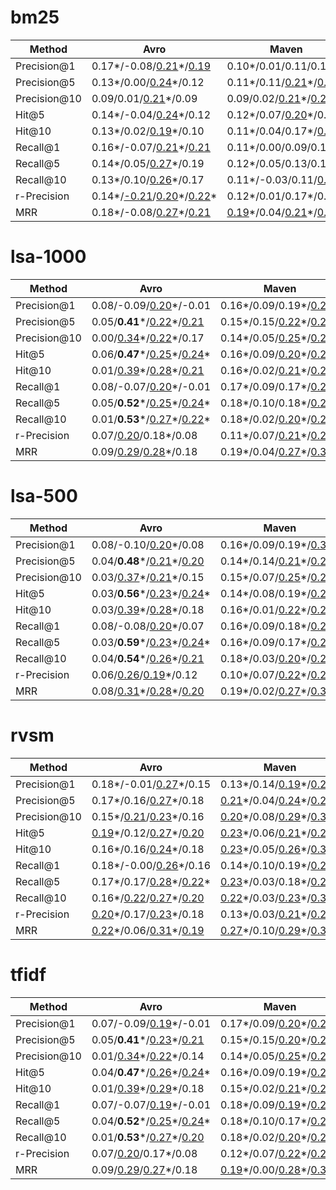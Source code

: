 # bm25

| Method       | Avro                                                                 | Maven                                                               | Tika                                                | Thrift                                         | TomEE                          | Spring Data MongoDB                                         | Spring Roo                       |
|--------------|----------------------------------------------------------------------|---------------------------------------------------------------------|-----------------------------------------------------|------------------------------------------------|--------------------------------|-------------------------------------------------------------|----------------------------------|
| Precision@1  | 0.17&ast;/-0.08/<ins>0.21</ins>&ast;/<ins>0.19</ins>                 | 0.10&ast;/0.01/0.11/0.16&ast;                                       | 0.13&ast;/-0.04/0.12/0.12&ast;                      | 0.14&ast;/0.02/0.07/<ins>0.21</ins>            | 0.05/0.11/0.00/<ins>0.20</ins> | 0.00/-0.08/0.19&ast;/-0.07                                  | -0.01/-0.06/-0.16/-0.11          |
| Precision@5  | 0.13&ast;/0.00/<ins>0.24</ins>&ast;/0.12                             | 0.11&ast;/0.11/<ins>0.21</ins>&ast;/<ins>0.19</ins>&ast;            | 0.08/0.04/0.06/0.16&ast;                            | 0.13&ast;/0.09/0.13&ast;/-0.01                 | 0.01/0.05/0.04/-0.10           | 0.01/<ins>-0.20</ins>/0.14/-0.18                            | -0.08&ast;/-0.05/-0.09/-0.09     |
| Precision@10 | 0.09/0.01/<ins>0.21</ins>&ast;/0.09                                  | 0.09/0.02/<ins>0.21</ins>&ast;/<ins>0.23</ins>&ast;                 | 0.06/0.12/0.03/0.15&ast;                            | 0.11&ast;/0.17/0.09&ast;/-0.07                 | 0.03/0.08/0.05/-0.03           | 0.00/-0.13/0.12/-0.09                                       | -0.10&ast;/-0.09/0.02/-0.12      |
| Hit@5        | 0.14&ast;/-0.04/<ins>0.24</ins>&ast;/0.12                            | 0.12&ast;/0.07/<ins>0.20</ins>&ast;/0.18&ast;                       | 0.12&ast;/0.11/0.10/0.17&ast;                       | 0.13&ast;/0.06/0.11&ast;/0.08                  | 0.02/0.05/0.05/-0.10           | 0.03/<ins>-0.22</ins>/<ins>0.29</ins>&ast;/-0.12            | -0.04/-0.02/0.01/-0.04           |
| Hit@10       | 0.13&ast;/0.02/<ins>0.19</ins>&ast;/0.10                             | 0.11&ast;/0.04/0.17&ast;/<ins>0.24</ins>&ast;                       | 0.13&ast;/<ins>0.21</ins>/0.12/<ins>0.23</ins>&ast; | 0.11&ast;/0.16/0.11&ast;/0.14                  | 0.05/0.10/0.07/-0.04           | 0.00/-0.05/<ins>0.28</ins>&ast;/-0.10                       | -0.05/-0.04/0.12/-0.06           |
| Recall@1     | 0.16&ast;/-0.07/<ins>0.21</ins>&ast;/<ins>0.21</ins>                 | 0.11&ast;/0.00/0.09/0.16&ast;                                       | 0.16&ast;/-0.07/0.15&ast;/0.13&ast;                 | 0.14&ast;/-0.02/0.06/<ins>0.29</ins>&ast;      | 0.04/0.11/0.01/<ins>0.20</ins> | 0.01/-0.04/<ins>0.22</ins>&ast;/-0.06                       | 0.01/-0.05/-0.16/-0.09           |
| Recall@5     | 0.14&ast;/0.05/<ins>0.27</ins>&ast;/0.19                             | 0.12&ast;/0.05/0.13/0.17&ast;                                       | 0.12&ast;/-0.00/0.19&ast;/<ins>0.23</ins>&ast;      | 0.10&ast;/-0.02/0.11&ast;/<ins>0.23</ins>&ast; | 0.01/0.04/0.07/-0.15           | 0.04/<ins>-0.26</ins>/<ins>0.33</ins>&ast;/<ins>-0.22</ins> | -0.00/-0.03/0.04/0.02            |
| Recall@10    | 0.13&ast;/0.10/<ins>0.26</ins>&ast;/0.17                             | 0.11&ast;/-0.03/0.11/<ins>0.24</ins>&ast;                           | 0.12&ast;/0.05/0.18&ast;/<ins>0.26</ins>&ast;       | 0.09&ast;/-0.02/0.10&ast;/<ins>0.31</ins>&ast; | 0.02/0.05/0.09/-0.06           | 0.03/-0.04/<ins>0.33</ins>&ast;/-0.14                       | -0.01/-0.05/<ins>0.22</ins>/0.04 |
| r-Precision  | 0.14&ast;/<ins>-0.21</ins>/<ins>0.20</ins>&ast;/<ins>0.22</ins>&ast; | 0.12&ast;/0.01/0.17&ast;/0.17&ast;                                  | 0.13&ast;/-0.05/0.15&ast;/0.15&ast;                 | 0.15&ast;/-0.03/0.06/0.18                      | 0.01/0.13/0.05/0.09            | -0.00/-0.07/0.15/-0.04                                      | -0.03/-0.07/-0.11/-0.14          |
| MRR          | 0.18&ast;/-0.08/<ins>0.27</ins>&ast;/<ins>0.21</ins>                 | <ins>0.19</ins>&ast;/0.04/<ins>0.21</ins>&ast;/<ins>0.30</ins>&ast; | 0.14&ast;/0.10/0.15&ast;/<ins>0.22</ins>&ast;       | 0.15&ast;/0.06/0.12&ast;/0.18                  | 0.04/0.15/0.04/0.19            | 0.01/-0.02/<ins>0.28</ins>&ast;/-0.01                       | -0.03/-0.04/-0.08/-0.05          |


# lsa-1000

| Method       | Avro                                                           | Maven                                                    | Tika                                                                | Thrift                                                    | TomEE                           | Spring Data MongoDB                  | Spring Roo              |
|--------------|----------------------------------------------------------------|----------------------------------------------------------|---------------------------------------------------------------------|-----------------------------------------------------------|---------------------------------|--------------------------------------|-------------------------|
| Precision@1  | 0.08/-0.09/<ins>0.20</ins>&ast;/-0.01                          | 0.16&ast;/0.09/0.19&ast;/<ins>0.26</ins>&ast;            | 0.10/<ins>0.30</ins>/0.11/0.18&ast;                                 | 0.06/-0.18/0.07/0.17                                      | 0.08/0.03/0.14/0.17             | 0.02/-0.15/0.04/0.10                 | -0.00/-0.04/-0.09/0.03  |
| Precision@5  | 0.05/**0.41**&ast;/<ins>0.22</ins>&ast;/<ins>0.21</ins>        | 0.15&ast;/0.15/<ins>0.22</ins>&ast;/<ins>0.28</ins>&ast; | 0.10/<ins>0.34</ins>&ast;/0.17&ast;/0.18&ast;                       | 0.11&ast;/<ins>-0.21</ins>/0.15&ast;/0.10                 | 0.09/0.02/0.15/0.04             | 0.07/0.16/-0.00/-0.09                | -0.03/-0.09/-0.14/-0.09 |
| Precision@10 | 0.00/<ins>0.34</ins>&ast;/<ins>0.22</ins>&ast;/0.17            | 0.14&ast;/0.05/<ins>0.25</ins>&ast;/<ins>0.29</ins>&ast; | 0.06/<ins>0.21</ins>/0.10/0.17&ast;                                 | 0.09&ast;/-0.16/0.18&ast;/0.06                            | 0.09/-0.03/0.14/-0.05           | 0.04/-0.04/0.02/0.04                 | -0.03/-0.07/-0.08/-0.05 |
| Hit@5        | 0.06/**0.47**&ast;/<ins>0.25</ins>&ast;/<ins>0.24</ins>&ast;   | 0.16&ast;/0.09/<ins>0.20</ins>&ast;/<ins>0.26</ins>&ast; | 0.11&ast;/<ins>0.24</ins>/<ins>0.24</ins>&ast;/<ins>0.24</ins>&ast; | 0.10&ast;/<ins>-0.22</ins>/0.15&ast;/0.16                 | 0.11&ast;/0.01/0.15/0.01        | 0.09/0.16/0.06/0.05                  | -0.02/-0.08/-0.19/-0.03 |
| Hit@10       | 0.01/<ins>0.39</ins>&ast;/<ins>0.28</ins>&ast;/<ins>0.21</ins> | 0.16&ast;/0.02/<ins>0.21</ins>&ast;/<ins>0.25</ins>&ast; | 0.08/0.14/0.18&ast;/<ins>0.24</ins>&ast;                            | 0.08&ast;/-0.15/0.18&ast;/0.12                            | 0.13&ast;/-0.00/0.15/-0.06      | 0.08/-0.11/0.09/<ins>0.22</ins>      | 0.00/-0.05/-0.14/0.04   |
| Recall@1     | 0.08/-0.07/<ins>0.20</ins>&ast;/-0.01                          | 0.17&ast;/0.09/0.17&ast;/<ins>0.25</ins>&ast;            | 0.12&ast;/<ins>0.21</ins>/0.12/<ins>0.20</ins>&ast;                 | 0.06/<ins>-0.20</ins>/0.07/<ins>0.22</ins>&ast;           | 0.08/0.02/0.16/0.18             | 0.03/-0.15/0.08/0.13                 | 0.01/-0.04/-0.08/0.06   |
| Recall@5     | 0.05/**0.52**&ast;/<ins>0.25</ins>&ast;/<ins>0.24</ins>&ast;   | 0.18&ast;/0.10/0.18&ast;/<ins>0.24</ins>&ast;            | 0.14&ast;/<ins>0.19</ins>/<ins>0.27</ins>&ast;/<ins>0.27</ins>&ast; | 0.09&ast;/<ins>-0.23</ins>/0.14&ast;/<ins>0.28</ins>&ast; | 0.11&ast;/0.02/0.17/-0.01       | 0.12&ast;/<ins>0.20</ins>/0.07/0.01  | 0.00/-0.04/-0.19/0.02   |
| Recall@10    | 0.01/**0.53**&ast;/<ins>0.27</ins>&ast;/<ins>0.22</ins>&ast;   | 0.18&ast;/0.02/<ins>0.20</ins>&ast;/<ins>0.25</ins>&ast; | 0.11&ast;/0.09/<ins>0.23</ins>&ast;/<ins>0.30</ins>&ast;            | 0.07/-0.18/0.17&ast;/<ins>0.27</ins>&ast;                 | 0.11&ast;/-0.05/0.19&ast;/-0.11 | 0.10/-0.12/<ins>0.20</ins>&ast;/0.15 | 0.04/0.02/-0.14/0.09    |
| r-Precision  | 0.07/<ins>0.20</ins>/0.18&ast;/0.08                            | 0.11&ast;/0.07/<ins>0.21</ins>&ast;/<ins>0.22</ins>&ast; | 0.08/<ins>0.27</ins>/0.08/0.18&ast;                                 | 0.09&ast;/-0.17/0.10&ast;/0.15                            | 0.06/0.03/0.11/0.13             | 0.01/-0.09/-0.00/0.09                | -0.03/-0.18/-0.07/0.05  |
| MRR          | 0.09/<ins>0.29</ins>/<ins>0.28</ins>&ast;/0.18                 | 0.19&ast;/0.04/<ins>0.27</ins>&ast;/<ins>0.30</ins>&ast; | 0.14&ast;/<ins>0.27</ins>/<ins>0.20</ins>&ast;/<ins>0.25</ins>&ast; | 0.10&ast;/-0.14/0.14&ast;/<ins>0.20</ins>                 | 0.13&ast;/0.10/0.12/0.06        | 0.07/-0.07/0.08/0.16                 | 0.00/-0.07/-0.15/0.00   |


# lsa-500

| Method       | Avro                                                           | Maven                                                    | Tika                                                                | Thrift                                                    | TomEE                               | Spring Data MongoDB                  | Spring Roo              |
|--------------|----------------------------------------------------------------|----------------------------------------------------------|---------------------------------------------------------------------|-----------------------------------------------------------|-------------------------------------|--------------------------------------|-------------------------|
| Precision@1  | 0.08/-0.10/<ins>0.20</ins>&ast;/0.08                           | 0.16&ast;/0.09/0.19&ast;/<ins>0.30</ins>&ast;            | 0.09/<ins>0.30</ins>/0.09/<ins>0.21</ins>&ast;                      | 0.06/-0.10/0.09/<ins>0.22</ins>&ast;                      | 0.07/0.03/<ins>0.21</ins>&ast;/0.02 | 0.03/-0.15/0.07/<ins>0.20</ins>      | -0.01/-0.11/-0.05/0.03  |
| Precision@5  | 0.04/**0.48**&ast;/<ins>0.21</ins>&ast;/<ins>0.20</ins>        | 0.14&ast;/0.14/<ins>0.21</ins>&ast;/<ins>0.26</ins>&ast; | 0.08/<ins>0.34</ins>&ast;/0.18&ast;/<ins>0.20</ins>&ast;            | 0.13&ast;/-0.18/0.16&ast;/0.11                            | 0.11&ast;/-0.01/0.06/-0.07          | 0.06/0.16/-0.01/-0.09                | -0.02/-0.13/-0.07/-0.06 |
| Precision@10 | 0.03/<ins>0.37</ins>&ast;/<ins>0.21</ins>&ast;/0.15            | 0.15&ast;/0.07/<ins>0.25</ins>&ast;/<ins>0.29</ins>&ast; | 0.10/<ins>0.23</ins>/0.11/0.16&ast;                                 | 0.11&ast;/-0.18/0.17&ast;/0.06                            | 0.05/0.01/0.12/-0.08                | 0.05/-0.05/0.02/0.04                 | -0.03/-0.09/-0.08/-0.03 |
| Hit@5        | 0.03/**0.56**&ast;/<ins>0.23</ins>&ast;/<ins>0.24</ins>&ast;   | 0.14&ast;/0.08/0.19&ast;/<ins>0.27</ins>&ast;            | 0.09/<ins>0.24</ins>/<ins>0.26</ins>&ast;/<ins>0.26</ins>&ast;      | 0.12&ast;/<ins>-0.21</ins>/0.15&ast;/0.17                 | 0.13&ast;/-0.03/0.07/-0.11          | 0.08/0.16/0.06/0.05                  | -0.01/-0.13/-0.10/-0.01 |
| Hit@10       | 0.03/<ins>0.39</ins>&ast;/<ins>0.28</ins>&ast;/0.18            | 0.16&ast;/0.01/<ins>0.22</ins>&ast;/<ins>0.27</ins>&ast; | 0.14&ast;/0.14/0.17&ast;/<ins>0.22</ins>&ast;                       | 0.09&ast;/-0.15/0.17&ast;/0.12                            | 0.07/0.03/0.12/-0.08                | 0.08/-0.11/0.09/<ins>0.22</ins>      | 0.01/-0.08/-0.15/0.07   |
| Recall@1     | 0.08/-0.08/<ins>0.20</ins>&ast;/0.07                           | 0.16&ast;/0.09/0.18&ast;/<ins>0.29</ins>&ast;            | 0.10/<ins>0.23</ins>/0.10/<ins>0.23</ins>&ast;                      | 0.06/-0.12/0.08/<ins>0.26</ins>&ast;                      | 0.07/0.02/<ins>0.22</ins>&ast;/0.01 | 0.05/-0.15/0.09/<ins>0.23</ins>      | -0.01/-0.10/-0.04/0.06  |
| Recall@5     | 0.03/**0.59**&ast;/<ins>0.23</ins>&ast;/<ins>0.24</ins>&ast;   | 0.16&ast;/0.09/0.17&ast;/<ins>0.23</ins>&ast;            | 0.12&ast;/<ins>0.19</ins>/<ins>0.28</ins>&ast;/<ins>0.29</ins>&ast; | 0.11&ast;/<ins>-0.21</ins>/0.15&ast;/<ins>0.30</ins>&ast; | 0.12&ast;/-0.04/0.09/-0.10          | 0.11&ast;/<ins>0.20</ins>/0.07/0.01  | 0.02/-0.10/-0.13/0.05   |
| Recall@10    | 0.04/**0.54**&ast;/<ins>0.26</ins>&ast;/<ins>0.21</ins>        | 0.18&ast;/0.03/<ins>0.20</ins>&ast;/<ins>0.26</ins>&ast; | 0.16&ast;/0.09/<ins>0.23</ins>&ast;/<ins>0.29</ins>&ast;            | 0.09&ast;/-0.19/0.16&ast;/<ins>0.29</ins>&ast;            | 0.07/0.00/0.17/-0.11                | 0.10/-0.12/<ins>0.20</ins>&ast;/0.15 | 0.03/-0.02/-0.14/0.13   |
| r-Precision  | 0.06/<ins>0.26</ins>/<ins>0.19</ins>&ast;/0.12                 | 0.10&ast;/0.07/<ins>0.22</ins>&ast;/<ins>0.25</ins>&ast; | 0.07/<ins>0.25</ins>/0.10/<ins>0.20</ins>&ast;                      | 0.09&ast;/-0.17/0.10&ast;/0.09                            | 0.06/0.02/0.14/-0.03                | 0.04/0.16/0.04/0.18                  | -0.04/-0.18/0.04/0.04   |
| MRR          | 0.08/<ins>0.31</ins>&ast;/<ins>0.28</ins>&ast;/<ins>0.20</ins> | 0.19&ast;/0.02/<ins>0.27</ins>&ast;/<ins>0.31</ins>&ast; | 0.14&ast;/<ins>0.28</ins>/0.18&ast;/<ins>0.26</ins>&ast;            | 0.11&ast;/-0.11/0.15&ast;/<ins>0.21</ins>                 | 0.13&ast;/0.09/0.14/-0.04           | 0.07/-0.07/0.12/<ins>0.21</ins>      | -0.00/-0.10/-0.12/0.00  |


# rvsm

| Method       | Avro                                                           | Maven                                                               | Tika                                                                     | Thrift                                                                          | TomEE                                                               | Spring Data MongoDB                                         | Spring Roo                                |
|--------------|----------------------------------------------------------------|---------------------------------------------------------------------|--------------------------------------------------------------------------|---------------------------------------------------------------------------------|---------------------------------------------------------------------|-------------------------------------------------------------|-------------------------------------------|
| Precision@1  | 0.18&ast;/-0.01/<ins>0.27</ins>&ast;/0.15                      | 0.13&ast;/0.14/<ins>0.19</ins>&ast;/<ins>0.25</ins>&ast;            | 0.11&ast;/**0.45**&ast;/0.15&ast;/0.13&ast;                              | <ins>0.21</ins>&ast;/-0.18/0.14&ast;/<ins>0.21</ins>                            | 0.12&ast;/0.17/0.12/0.17                                            | 0.07/0.15/<ins>0.20</ins>&ast;/<ins>0.27</ins>              | 0.07/0.02/-0.13/0.06                      |
| Precision@5  | 0.17&ast;/0.16/<ins>0.27</ins>&ast;/0.18                       | <ins>0.21</ins>&ast;/0.04/<ins>0.24</ins>&ast;/<ins>0.28</ins>&ast; | 0.05/<ins>0.25</ins>/0.11/<ins>0.22</ins>&ast;                           | <ins>0.23</ins>&ast;/-0.07/<ins>0.20</ins>&ast;/0.04                            | <ins>0.23</ins>&ast;/<ins>0.21</ins>&ast;/0.19&ast;/0.14            | 0.14&ast;/-0.07/<ins>0.25</ins>&ast;/-0.17                  | 0.04/-0.04/0.12/0.05                      |
| Precision@10 | 0.15&ast;/<ins>0.21</ins>/<ins>0.23</ins>&ast;/0.16            | <ins>0.20</ins>&ast;/0.08/<ins>0.29</ins>&ast;/<ins>0.32</ins>&ast; | 0.06/0.14/0.09/0.19&ast;                                                 | 0.16&ast;/0.12/<ins>0.23</ins>&ast;/-0.06                                       | <ins>0.23</ins>&ast;/0.19&ast;/0.18&ast;/0.11                       | 0.08/<ins>-0.20</ins>/0.18/<ins>-0.25</ins>                 | 0.01/-0.06/0.11/0.05                      |
| Hit@5        | <ins>0.19</ins>&ast;/0.12/<ins>0.27</ins>&ast;/<ins>0.20</ins> | <ins>0.23</ins>&ast;/0.06/<ins>0.21</ins>&ast;/<ins>0.28</ins>&ast; | 0.10/<ins>0.24</ins>/0.16&ast;/<ins>0.27</ins>&ast;                      | <ins>0.22</ins>&ast;/-0.13/<ins>0.21</ins>&ast;/0.16                            | <ins>0.23</ins>&ast;/<ins>0.20</ins>&ast;/<ins>0.19</ins>&ast;/0.11 | 0.17&ast;/-0.06/<ins>0.36</ins>&ast;/-0.16                  | 0.07/-0.03/0.11/0.14                      |
| Hit@10       | 0.16&ast;/0.16/<ins>0.24</ins>&ast;/0.18                       | <ins>0.23</ins>&ast;/0.05/<ins>0.26</ins>&ast;/<ins>0.33</ins>&ast; | 0.09/0.03/<ins>0.21</ins>&ast;/<ins>0.28</ins>&ast;                      | 0.13&ast;/0.13/<ins>0.25</ins>&ast;/0.10                                        | <ins>0.24</ins>&ast;/0.17/0.17/0.08                                 | 0.11/<ins>-0.28</ins>/<ins>0.35</ins>&ast;/<ins>-0.21</ins> | 0.06/-0.03/0.17/0.16                      |
| Recall@1     | 0.18&ast;/-0.00/<ins>0.26</ins>&ast;/0.16                      | 0.14&ast;/0.10/0.19&ast;/<ins>0.24</ins>&ast;                       | 0.13&ast;/**0.41**&ast;/0.18&ast;/0.16&ast;                              | <ins>0.20</ins>&ast;/<ins>-0.21</ins>/0.13&ast;/<ins>0.28</ins>&ast;            | 0.12&ast;/0.17/0.13/0.16                                            | 0.08/0.19/<ins>0.23</ins>&ast;/<ins>0.28</ins>              | 0.08&ast;/0.02/-0.14/0.08                 |
| Recall@5     | 0.17&ast;/0.17/<ins>0.28</ins>&ast;/<ins>0.22</ins>&ast;       | <ins>0.23</ins>&ast;/0.03/0.18&ast;/<ins>0.25</ins>&ast;            | 0.10/0.17/<ins>0.23</ins>&ast;/<ins>0.33</ins>&ast;                      | <ins>0.20</ins>&ast;/<ins>-0.19</ins>/<ins>0.21</ins>&ast;/<ins>0.32</ins>&ast; | <ins>0.22</ins>&ast;/<ins>0.21</ins>&ast;/<ins>0.22</ins>&ast;/0.11 | 0.17&ast;/-0.05/**0.41**&ast;/-0.13                         | 0.08&ast;/0.01/0.12/<ins>0.21</ins>&ast;  |
| Recall@10    | 0.16&ast;/<ins>0.22</ins>/<ins>0.27</ins>&ast;/<ins>0.20</ins> | <ins>0.22</ins>&ast;/0.03/<ins>0.23</ins>&ast;/<ins>0.30</ins>&ast; | 0.10/0.03/<ins>0.26</ins>&ast;/<ins>0.34</ins>&ast;                      | 0.12&ast;/-0.03/<ins>0.23</ins>&ast;/<ins>0.32</ins>&ast;                       | <ins>0.23</ins>&ast;/0.17/<ins>0.20</ins>&ast;/0.02                 | 0.13&ast;/-0.17/**0.41**&ast;/<ins>-0.25</ins>              | 0.09&ast;/-0.00/0.18/<ins>0.27</ins>&ast; |
| r-Precision  | <ins>0.20</ins>&ast;/0.17/<ins>0.23</ins>&ast;/0.18            | 0.13&ast;/0.03/<ins>0.21</ins>&ast;/<ins>0.22</ins>&ast;            | 0.11&ast;/<ins>0.34</ins>&ast;/0.16&ast;/0.18&ast;                       | <ins>0.24</ins>&ast;/-0.14/0.16&ast;/0.15                                       | 0.17&ast;/0.11/0.14/0.16                                            | 0.05/0.18/<ins>0.22</ins>&ast;/0.04                         | 0.07/-0.04/-0.05/0.02                     |
| MRR          | <ins>0.22</ins>&ast;/0.06/<ins>0.31</ins>&ast;/<ins>0.19</ins> | <ins>0.27</ins>&ast;/0.10/<ins>0.29</ins>&ast;/<ins>0.37</ins>&ast; | 0.14&ast;/<ins>0.39</ins>&ast;/<ins>0.21</ins>&ast;/<ins>0.28</ins>&ast; | <ins>0.24</ins>&ast;/-0.05/<ins>0.24</ins>&ast;/<ins>0.20</ins>                 | <ins>0.25</ins>&ast;/0.17/<ins>0.21</ins>&ast;/<ins>0.24</ins>      | 0.14&ast;/0.04/<ins>0.36</ins>&ast;/-0.03                   | 0.09&ast;/-0.00/0.01/0.11                 |


# tfidf

| Method       | Avro                                                         | Maven                                                               | Tika                                                                | Thrift                                                    | TomEE                    | Spring Data MongoDB                             | Spring Roo              |
|--------------|--------------------------------------------------------------|---------------------------------------------------------------------|---------------------------------------------------------------------|-----------------------------------------------------------|--------------------------|-------------------------------------------------|-------------------------|
| Precision@1  | 0.07/-0.09/<ins>0.19</ins>&ast;/-0.01                        | 0.17&ast;/0.09/<ins>0.20</ins>&ast;/<ins>0.23</ins>&ast;            | 0.10/<ins>0.30</ins>/0.10/<ins>0.20</ins>&ast;                      | 0.06/-0.18/0.09/0.17                                      | 0.09/0.12/0.14/0.17      | 0.04/-0.15/0.07/<ins>0.20</ins>                 | -0.00/-0.04/-0.12/0.00  |
| Precision@5  | 0.05/**0.41**&ast;/<ins>0.23</ins>&ast;/<ins>0.21</ins>      | 0.15&ast;/0.15/<ins>0.20</ins>&ast;/<ins>0.26</ins>&ast;            | 0.09/<ins>0.34</ins>&ast;/0.16&ast;/0.17&ast;                       | 0.11&ast;/<ins>-0.26</ins>/0.16&ast;/0.10                 | 0.11&ast;/0.01/0.11/0.07 | 0.07/0.16/-0.01/-0.09                           | -0.03/-0.15/-0.10/-0.05 |
| Precision@10 | 0.01/<ins>0.34</ins>&ast;/<ins>0.22</ins>&ast;/0.14          | 0.14&ast;/0.05/<ins>0.25</ins>&ast;/<ins>0.29</ins>&ast;            | 0.06/<ins>0.24</ins>/0.12/0.17&ast;                                 | 0.09&ast;/-0.16/<ins>0.19</ins>&ast;/0.03                 | 0.07/-0.02/0.11/-0.07    | 0.04/-0.04/0.02/0.07                            | -0.03/-0.09/-0.07/-0.05 |
| Hit@5        | 0.04/**0.47**&ast;/<ins>0.26</ins>&ast;/<ins>0.24</ins>&ast; | 0.16&ast;/0.09/0.19&ast;/<ins>0.27</ins>&ast;                       | 0.10/<ins>0.24</ins>/<ins>0.22</ins>&ast;/<ins>0.22</ins>&ast;      | 0.11&ast;/<ins>-0.29</ins>/0.16&ast;/0.16                 | 0.12&ast;/0.01/0.11/0.08 | 0.09/0.16/0.04/0.05                             | -0.02/-0.15/-0.14/0.01  |
| Hit@10       | 0.01/<ins>0.39</ins>&ast;/<ins>0.29</ins>&ast;/0.18          | 0.15&ast;/0.02/<ins>0.21</ins>&ast;/<ins>0.27</ins>&ast;            | 0.09/0.14/0.18&ast;/<ins>0.22</ins>&ast;                            | 0.07&ast;/-0.15/0.18&ast;/0.08                            | 0.09/-0.01/0.12/-0.06    | 0.09/-0.11/0.09/<ins>0.28</ins>                 | 0.01/-0.08/-0.14/0.04   |
| Recall@1     | 0.07/-0.07/<ins>0.19</ins>&ast;/-0.01                        | 0.18&ast;/0.09/<ins>0.19</ins>&ast;/<ins>0.24</ins>&ast;            | 0.12&ast;/<ins>0.21</ins>/0.11/<ins>0.21</ins>&ast;                 | 0.06/<ins>-0.20</ins>/0.08/<ins>0.22</ins>&ast;           | 0.09/0.10/0.16/0.17      | 0.05/-0.15/0.10/<ins>0.23</ins>                 | 0.00/-0.04/-0.13/0.03   |
| Recall@5     | 0.04/**0.52**&ast;/<ins>0.25</ins>&ast;/<ins>0.24</ins>&ast; | 0.18&ast;/0.10/0.17&ast;/<ins>0.25</ins>&ast;                       | 0.13&ast;/<ins>0.19</ins>/<ins>0.23</ins>&ast;/<ins>0.26</ins>&ast; | 0.09&ast;/<ins>-0.29</ins>/0.15&ast;/<ins>0.28</ins>&ast; | 0.12&ast;/0.01/0.14/0.04 | 0.12&ast;/<ins>0.20</ins>/0.06/0.03             | 0.01/-0.14/-0.16/0.05   |
| Recall@10    | 0.01/**0.53**&ast;/<ins>0.27</ins>&ast;/<ins>0.20</ins>      | 0.18&ast;/0.02/<ins>0.20</ins>&ast;/<ins>0.26</ins>&ast;            | 0.11&ast;/0.11/<ins>0.24</ins>&ast;/<ins>0.28</ins>&ast;            | 0.07/-0.18/0.18&ast;/<ins>0.23</ins>&ast;                 | 0.09/-0.04/0.15/-0.11    | 0.10/-0.12/<ins>0.20</ins>&ast;/<ins>0.20</ins> | 0.04/-0.02/-0.13/0.09   |
| r-Precision  | 0.07/<ins>0.20</ins>/0.17&ast;/0.08                          | 0.12&ast;/0.07/<ins>0.22</ins>&ast;/<ins>0.21</ins>&ast;            | 0.08/<ins>0.27</ins>/0.11/0.19&ast;                                 | 0.10&ast;/-0.17/0.10&ast;/0.15                            | 0.05/0.01/0.07/0.14      | 0.04/-0.09/-0.01/0.14                           | -0.04/-0.16/-0.04/0.05  |
| MRR          | 0.09/<ins>0.29</ins>/<ins>0.27</ins>&ast;/0.18               | <ins>0.19</ins>&ast;/0.00/<ins>0.28</ins>&ast;/<ins>0.31</ins>&ast; | 0.13&ast;/<ins>0.27</ins>/<ins>0.19</ins>&ast;/<ins>0.25</ins>&ast; | 0.10&ast;/-0.15/0.14&ast;/<ins>0.20</ins>                 | 0.13&ast;/0.13/0.12/0.09 | 0.07/-0.09/0.10/<ins>0.20</ins>                 | -0.00/-0.09/-0.15/-0.01 |


